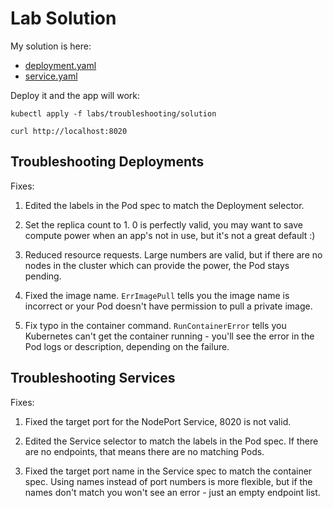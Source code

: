 # Lab Solution

My solution is here:

- [deployment.yaml](solution/deployment.yaml)
- [service.yaml](solution/service.yaml)

Deploy it and the app will work:

```
kubectl apply -f labs/troubleshooting/solution

curl http://localhost:8020
```

## Troubleshooting Deployments

Fixes:

1. Edited the labels in the Pod spec to match the Deployment selector.

2. Set the replica count to 1.  0 is perfectly valid, you may want to save compute power when an app's not in use, but it's not a great default :)

3. Reduced resource requests. Large numbers are valid, but if there are no nodes in the cluster which can provide the power, the Pod stays pending.

4. Fixed the image name. `ErrImagePull` tells you the image name is incorrect or your Pod doesn't have permission to pull a private image.

5. Fix typo in the container command. `RunContainerError` tells you Kubernetes can't get the container running - you'll see the error in the Pod logs or description, depending on the failure.

## Troubleshooting Services

Fixes:

1. Fixed the target port for the NodePort Service, 8020 is not valid.

2. Edited the Service selector to match the labels in the Pod spec. If there are no endpoints, that means there are no matching Pods.

3. Fixed the target port name in the Service spec to match the container spec. Using names instead of port numbers is more flexible, but if the names don't match you won't see an error - just an empty endpoint list.

